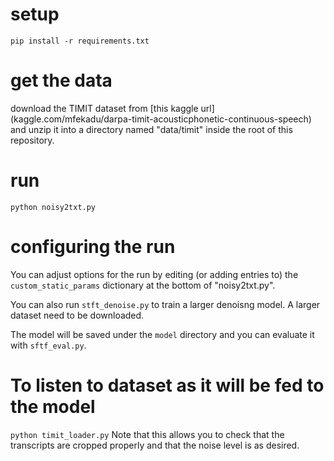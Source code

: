 

# setup
`pip install -r requirements.txt`

# get the data
download the TIMIT dataset from [this kaggle url]
(kaggle.com/mfekadu/darpa-timit-acousticphonetic-continuous-speech) and 
unzip it into a directory named "data/timit" inside the root of this 
repository.


# run
`python noisy2txt.py`

# configuring the run
You can adjust options for the run by editing (or adding entries to) 
the `custom_static_params` dictionary at the bottom of "noisy2txt.py".

You can also run `stft_denoise.py` to train a larger denoisng model. A larger dataset need to be downloaded.

The model will be saved under the `model` directory and you can evaluate it with `sftf_eval.py`. 

# To listen to dataset as it will be fed to the model
`python timit_loader.py`
Note that this allows you to check that the transcripts are cropped 
properly and that the noise level is as desired.
